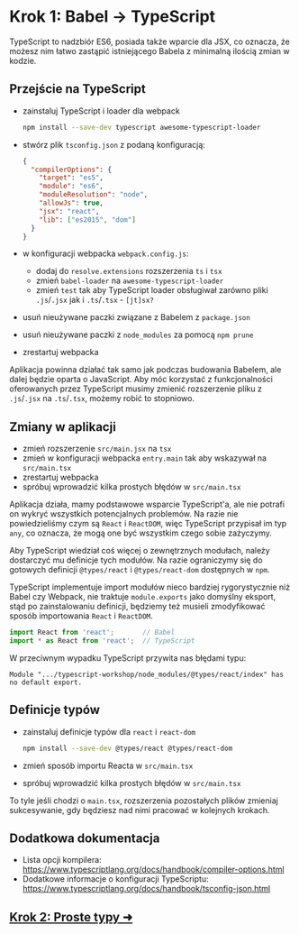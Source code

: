 # Krok 1: Babel -> TypeScript

TypeScript to nadzbiór ES6, posiada także wparcie dla JSX, co oznacza, że możesz nim łatwo zastąpić istniejącego Babela z minimalną ilością zmian w kodzie.

## Przejście na TypeScript

- zainstaluj TypeScript i loader dla webpack 

  ```sh
  npm install --save-dev typescript awesome-typescript-loader
  ```

- stwórz plik `tsconfig.json` z podaną konfiguracją:

  ```json
  {
    "compilerOptions": {
      "target": "es5",
      "module": "es6",
      "moduleResolution": "node",
      "allowJs": true,
      "jsx": "react",
      "lib": ["es2015", "dom"]
    }
  }
  ```

- w konfiguracji webpacka `webpack.config.js`:
    - dodaj do `resolve.extensions` rozszerzenia `ts` i `tsx`
    - zmień `babel-loader` na `awesome-typescript-loader`
    - zmień `test` tak aby TypeScript loader obsługiwał zarówno pliki `.js`/`.jsx` jak i `.ts`/`.tsx` - `[jt]sx?`
- usuń nieużywane paczki związane z Babelem z `package.json`
- usuń nieużywane paczki z `node_modules` za pomocą `npm prune`
- zrestartuj webpacka

Aplikacja powinna działać tak samo jak podczas budowania Babelem, ale dalej będzie oparta o JavaScript. 
Aby móc korzystać z funkcjonalności oferowanych przez TypeScript musimy zmienić rozszerzenie pliku z `.js`/`.jsx` na `.ts`/`.tsx`, możemy robić to stopniowo.

## Zmiany w aplikacji

- zmień rozszerzenie `src/main.jsx` na `tsx`
- zmień w konfiguracji webpacka `entry.main` tak aby wskazywał na `src/main.tsx`
- zrestartuj webpacka
- spróbuj wprowadzić kilka prostych błędów w `src/main.tsx`

Aplikacja działa, mamy podstawowe wsparcie TypeScript'a, ale nie potrafi on wykryć wszystkich potencjalnych problemów. 
Na razie nie powiedzieliśmy czym są `React` i `ReactDOM`, więc TypeScript przypisał im typ `any`, co oznacza, że mogą one być wszystkim czego sobie zażyczymy.

Aby TypeScript wiedział coś więcej o zewnętrznych modułach, należy dostarczyć mu definicje tych modułów. Na razie ograniczymy się do gotowych definicji `@types/react` i `@types/react-dom` dostępnych w `npm`.

TypeScript implementuje import modułów nieco bardziej rygorystycznie niż Babel czy Webpack, nie traktuje `module.exports` jako domyślny eksport, stąd po zainstalowaniu definicji, będziemy też musieli zmodyfikować sposób importowania `React` i `ReactDOM`.

```ts
import React from 'react';       // Babel
import * as React from 'react';  // TypeScript
```

W przeciwnym wypadku TypeScript przywita nas błędami typu:

```
Module ".../typescript-workshop/node_modules/@types/react/index" has no default export.
```

## Definicje typów

- zainstaluj definicje typów dla `react` i `react-dom`

  ```sh
  npm install --save-dev @types/react @types/react-dom
  ```

- zmień sposób importu Reacta w `src/main.tsx`
- spróbuj wprowadzić kilka prostych błędów w `src/main.tsx`

To tyle jeśli chodzi o `main.tsx`, rozszerzenia pozostałych plików zmieniaj sukcesywanie, gdy będziesz nad nimi pracować w kolejnych krokach.

## Dodatkowa dokumentacja

- Lista opcji kompilera: https://www.typescriptlang.org/docs/handbook/compiler-options.html
- Dodatkowe informacje o konfiguracji TypeScriptu: https://www.typescriptlang.org/docs/handbook/tsconfig-json.html

## [Krok 2: Proste typy ➜](./step-2.md)
